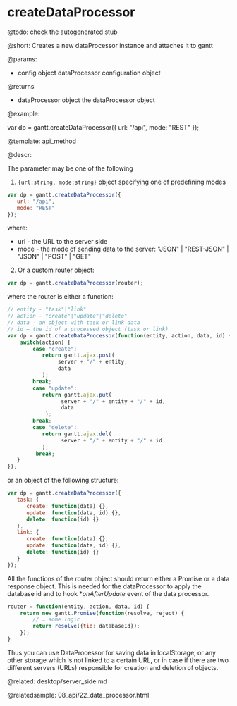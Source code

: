 createDataProcessor
=============


@todo:
	check the autogenerated stub

@short:
	Creates a new dataProcessor instance and attaches it to gantt

@params:
- config	object 	dataProcessor configuration object

@returns 
- dataProcessor	object	the dataProcessor object




@example:


var dp = gantt.createDataProcessor({
   url: "/api",
   mode: "REST"
});


@template:	api_method

@descr:


The parameter may be one of the following

1. `{url:string, mode:string}` object specifying one of predefining modes

~~~js
var dp = gantt.createDataProcessor({
   url: "/api",
   mode: "REST"
});
~~~

where:

- url - the URL to the server side
- mode - the mode of sending data to the server: "JSON" | "REST-JSON" | "JSON" | "POST" | "GET"

2. Or a custom router object:

~~~js
var dp = gantt.createDataProcessor(router);

~~~

where the router is either a function:

~~~js
// entity - "task"|"link"
// action - "create"|"update"|"delete"
// data - an object with task or link data
// id – the id of a processed object (task or link)
var dp = gantt.createDataProcessor(function(entity, action, data, id) { 
	switch(action) {
    	case "create":
           return gantt.ajax.post(
            	server + "/" + entity,
                data
           );
        break;
        case "update":
           return gantt.ajax.put(
                 server + "/" + entity + "/" + id,
                 data
            );
        break;
        case "delete":
           return gantt.ajax.del(
                 server + "/" + entity + "/" + id
           );
         break;
   }
});
~~~

or an object of the following structure:

~~~js
var dp = gantt.createDataProcessor({ 
   task: {
      create: function(data) {},
      update: function(data, id) {},
      delete: function(id) {}
   },
   link: {
      create: function(data) {},
      update: function(data, id) {},
      delete: function(id) {}
   }
});
~~~

All the functions of the router object should return either a Promise or a data response object. This is needed for the dataProcessor to apply the database id and to hook **onAfterUpdate* event of the data processor.

~~~js
router = function(entity, action, data, id) {
	return new gantt.Promise(function(resolve, reject) {
    	// … some logic
        return resolve({tid: databaseId});
 	});
}
~~~

Thus you can use DataProcessor for saving data in localStorage, or any other storage which is not linked to a certain URL, or in case if there are two different servers (URLs) responsible for creation and deletion of objects.



@related:
	desktop/server_side.md

@relatedsample:
	08_api/22_data_processor.html
